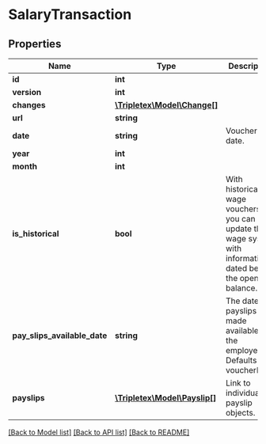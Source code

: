 # SalaryTransaction

## Properties
Name | Type | Description | Notes
------------ | ------------- | ------------- | -------------
**id** | **int** |  | [optional] 
**version** | **int** |  | [optional] 
**changes** | [**\Tripletex\Model\Change[]**](Change.md) |  | [optional] 
**url** | **string** |  | [optional] 
**date** | **string** | Voucher date. | [optional] 
**year** | **int** |  | 
**month** | **int** |  | 
**is_historical** | **bool** | With historical wage vouchers you can update the wage system with information dated before the opening balance. | [optional] [default to false]
**pay_slips_available_date** | **string** | The date payslips are made available to the employee. Defaults to voucherDate. | [optional] 
**payslips** | [**\Tripletex\Model\Payslip[]**](Payslip.md) | Link to individual payslip objects. | 

[[Back to Model list]](../../README.md#documentation-for-models) [[Back to API list]](../../README.md#documentation-for-api-endpoints) [[Back to README]](../../README.md)

